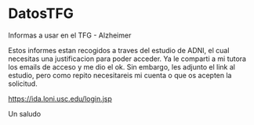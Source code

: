 # DatosTFG
Informas a usar en el TFG - Alzheimer 

Estos informes estan recogidos a traves del estudio de ADNI, el cual necesitas una justificacion para poder acceder. Ya le comparti a mi tutora los emails de acceso y me dio el ok. Sin embargo, les adjunto el link al estudio, pero como repito necesitareis mi cuenta o que os acepten la solicitud. 

https://ida.loni.usc.edu/login.jsp 

Un saludo
